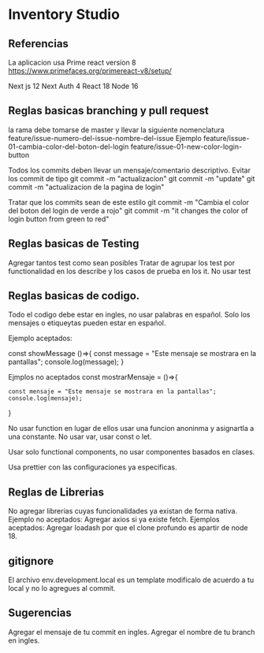 # Inventory Studio

## Referencias

La aplicacion usa Prime react version 8
https://www.primefaces.org/primereact-v8/setup/

Next js 12
Next Auth 4
React 18
Node 16

## Reglas basicas branching y pull request

la rama debe tomarse de master y llevar la siguiente nomenclatura
feature/issue-numero-del-issue-nombre-del-issue
Ejemplo
feature/issue-01-cambia-color-del-boton-del-login
feature/issue-01-new-color-login-button

Todos los commits deben llevar un mensaje/comentario descriptivo.
Evitar los commit de tipo
git commit -m "actualizacion"
git commit -m "update"
git commit -m "actualizacion de la pagina de login"

Tratar que los commits sean de este estilo
git commit -m "Cambia el color del boton del login de verde a rojo"
git commit -m "it changes the color of login button from green to red"

## Reglas basicas de Testing

Agregar tantos test como sean posibles
Tratar de agrupar los test por functionalidad en los describe y los casos de prueba en los it.
No usar test

## Reglas basicas de codigo.

Todo el codigo debe estar en ingles, no usar palabras en español. Solo los mensajes o etiqueytas pueden estar en español.

Ejemplo aceptados:

<loginbutton label="Iniciar sesion" >

const showMessage ()=>{
const message = "Este mensaje se mostrara en la pantallas";
console.log(message);
}

Ejmplos no aceptados
<BotonInicioSession label="Iniciar sesion">
const mostrarMensaje = ()=>{

    const mensaje = "Este mensaje se mostrara en la pantallas";
    console.log(mensaje);

}

No usar function en lugar de ellos usar una funcion anoninma y asignartla a una constante.
No usar var, usar const o let.

Usar solo functional components, no usar componentes basados en clases.

Usa prettier con las configuraciones ya especificas.

## Reglas de Librerias

No agregar librerias cuyas funcionalidades ya existan de forma nativa.
Ejemplo no aceptados: Agregar axios si ya existe fetch.
Ejemplos aceptados: Agregar loadash por que el clone profundo es apartir de node 18.

## gitignore

El archivo env.development.local es un template modificalo de acuerdo a tu local y no lo agregues al commit.

## Sugerencias

Agregar el mensaje de tu commit en ingles.
Agregar el nombre de tu branch en ingles.
